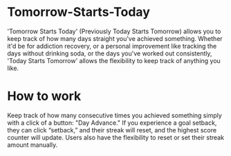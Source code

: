 # Tomorrow-Starts-Today
'Tomorrow Starts Today' (Previously Today Starts Tomorrow) allows you to keep track of how many days straight you've achieved something. Whether it'd be for addiction recovery, or a personal improvement like tracking the days without drinking soda, or the days you've worked out consistently, 'Today Starts Tomorrow' allows the flexibility to keep track of anything you like.

# How to work
Keep track of how many consecutive times you achieved something simply with a click of a button: "Day Advance." 
If you experience a goal setback, they can click “setback,” and their streak will reset, and the highest score counter will update. 
Users also have the flexibility to reset or set their streak amount manually.
